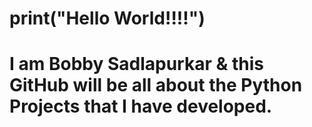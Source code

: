 # print("Hello World!!!!")
# I am Bobby Sadlapurkar & this GitHub will be all about the Python Projects that I have developed.
